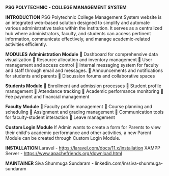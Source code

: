 **PSG POLYTECHNIC - COLLEGE MANAGEMENT SYSTEM**

**INTRODUCTION**
PSG Polytechnic College Management System website is an integrated web-based solution designed to simplify and automate various administrative tasks within the institution. It serves as a centralized hub where administrators, faculty, and students can access pertinent information, communicate effectively, and manage academic-related activities efficiently.

**MODULES**
**Administration Module**
  	Dashboard for comprehensive data visualization
  	Resource allocation and inventory management
  	User management and access control
  	Internal messaging system for faculty and staff through email and messages.
  	Announcements and notifications for students and parents
  	Discussion forums and collaborative spaces


**Students Module**
  	Enrollment and admission processes
  	Student profile management
  	Attendance tracking
  	Academic performance monitoring
  	Fee payment and financial management


**Faculty Module**
  	Faculty profile management
  	Course planning and scheduling
  	Assignment and grading management
  	Communication tools for faculty-student interaction
  	Leave management


**Custom Login Module**
  If Admin wants to create a form for Parents to view their child's academic performance and other activities, a new Parent Module can be created through Custom Login Module.

**INSTALLATION**
  Laravel - https://laravel.com/docs/11.x/installation
  XAMPP Server - https://www.apachefriends.org/download.html

**MAINTAINER**
  Siva Shunmuga Sundaram - linkedin.com/in/siva-shunmuga-sundaram
